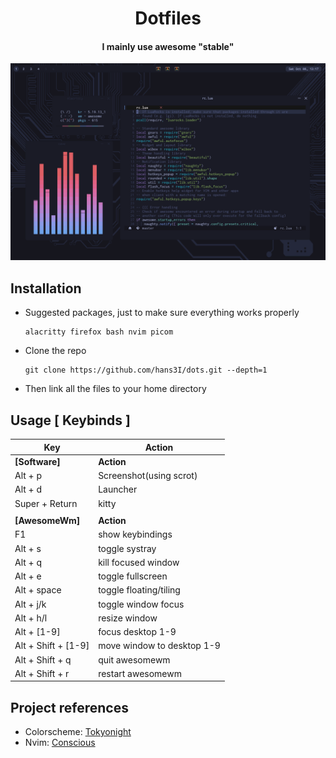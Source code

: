<h1 align="center">Dotfiles</h1>
<h4 align="center">I mainly use awesome "stable"</h4>

<p align="center">
  <img src="preview.png">
</p>

## Installation

- Suggested packages, just to make sure everything works properly

    ```
    alacritty firefox bash nvim picom
    ```

</details>

- Clone the repo

  ```
  git clone https://github.com/hans3I/dots.git --depth=1
  ```

- Then link all the files to your home directory

</details>

## Usage [ Keybinds ] 
| Key                                  | Action                     |
| -----                                | -----                      |
| **[Software]**                       | **Action**                 |
| Alt + p                              | Screenshot(using scrot)    |
| Alt + d                              | Launcher                   |
| Super + Return                       | kitty                      |
|                                      |                            |
| **[AwesomeWm]**                      | **Action**                 |
| F1                                   | show keybindings           |
| Alt + s                              | toggle systray             |
| Alt + q                              | kill focused window        |
| Alt + e                              | toggle fullscreen          |
| Alt + space                          | toggle floating/tiling     |
| Alt + j/k                            | toggle window focus        |
| Alt + h/l                            | resize window              |
| Alt + [1-9]                          | focus desktop 1-9          |
| Alt + Shift + [1-9]                  | move window to desktop 1-9 |
| Alt + Shift + q                      | quit awesomewm             |
| Alt + Shift + r                      | restart awesomewm          |


## Project references
  - Colorscheme: [Tokyonight](https://github.com/folke/tokyonight.nvim)
  - Nvim: [Conscious](https://github.com/manas140/conscious)
